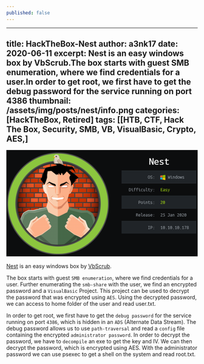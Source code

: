 ```yaml
---
published: false
---
```

---
title: HackTheBox-Nest
author: a3nk17
date: 2020-06-11 
excerpt: Nest is an easy windows box by VbScrub.The box starts with guest SMB enumeration, where we find credentials for a user.In order to get root, we first have to get the debug password for the service running on port 4386
thumbnail: /assets/img/posts/nest/info.png
categories: [HackTheBox, Retired]
tags: [[HTB, CTF, Hack The Box, Security, SMB, VB, VisualBasic, Crypto, AES,]
---

![info](/assets/img/posts/nest/info.png)



[Nest](https://www.hackthebox.eu/home/machines/profile/225) is an easy windows box by [VbScrub](https://www.hackthebox.eu/home/users/profile/158833).

The box starts with guest `SMB enumeration`, where we find credentials for a user. Further enumerating the `smb-share` with the user, we find an encrypted password and a `VisualBasic` Project. This project can be used to decrypt the password that was encrypted using `AES`. Using the decrypted password, we can access to home folder of the user and read user.txt.

In order to get root, we first have to get the `debug password` for the service running on port `4386`, which is hidden in an `ADS` (Alternate Data Stream). The debug password allows us to use `path-traversal` and read a `config` file containing the encrypted `administrator password`. In order to decrypt the password, we have to `decompile` an exe to get the key and IV. We can then decrypt the password, which is encrypted using AES. With the administrator password we can use psexec to get a shell on the system and read root.txt.

